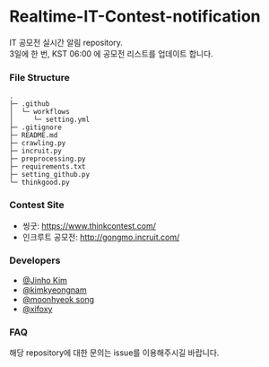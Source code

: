 # Realtime-IT-Contest-notification
IT 공모전 실시간 알림 repository.<br>
3일에 한 번, KST 06:00 에 공모전 리스트를 업데이트 합니다.

### File Structure
```shell
.
├─ .github
│  └─ workflows
│     └─ setting.yml
├─ .gitignore
├─ README.md
├─ crawling.py
├─ incruit.py
├─ preprocessing.py
├─ requirements.txt
├─ setting_github.py
└─ thinkgood.py
```

### Contest Site
* 씽굿: https://www.thinkcontest.com/
* 인크루트 공모전: http://gongmo.incruit.com/

### Developers
* [@Jinho Kim](https://github.com/kimjinho1)
* [@kimkyeongnam](https://github.com/kimkyeongnam)
* [@moonhyeok song](https://github.com/mike2ox)
* [@xifoxy]()

### FAQ
해당 repository에 대한 문의는 issue를 이용해주시길 바랍니다.
